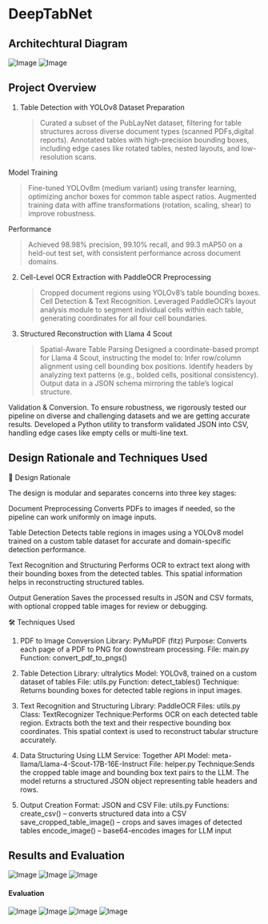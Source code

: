 # DeepTabNet
## Architechtural Diagram
![Image](https://github.com/user-attachments/assets/140f2e1f-8758-49db-941c-4db8e19c829c)
![Image](https://github.com/user-attachments/assets/a20c9963-3779-49fb-a13b-914fb199f52f)
## Project Overview

1. Table Detection with YOLOv8
  Dataset Preparation
   >Curated a subset of the PubLayNet dataset, filtering for table structures across diverse document types (scanned PDFs,digital reports).
   >Annotated tables with high-precision bounding boxes, including edge cases like rotated tables, nested layouts, and low-resolution scans.

  Model Training
  >Fine-tuned YOLOv8m (medium variant) using transfer learning, optimizing anchor boxes for common table aspect ratios.
  >Augmented training data with affine transformations (rotation, scaling, shear) to improve robustness.

  Performance
  >Achieved 98.98% precision, 99.10% recall, and 99.3 mAP50 on a held-out test set, with consistent performance across document domains.

2. Cell-Level OCR Extraction with PaddleOCR
  Preprocessing
    >Cropped document regions using YOLOv8’s table bounding boxes.
    >Cell Detection & Text Recognition.
    >Leveraged PaddleOCR’s layout analysis module to segment individual cells within each table, generating coordinates for all four cell boundaries.

3. Structured Reconstruction with Llama 4 Scout
    >Spatial-Aware Table Parsing
    >Designed a coordinate-based prompt for Llama 4 Scout, instructing the model to:
      >Infer row/column alignment using cell bounding box positions.
      >Identify headers by analyzing text patterns (e.g., bolded cells, positional consistency).
      >Output data in a JSON schema mirroring the table’s logical structure.

Validation & Conversion.
To ensure robustness, we rigorously tested our pipeline on diverse and challenging datasets and we are getting accurate results.
Developed a Python utility to transform validated JSON into CSV, handling edge cases like empty cells or multi-line text.

## Design Rationale and Techniques Used


🎯 Design Rationale

The design is modular and separates concerns into three key stages:

Document Preprocessing
Converts PDFs to images if needed, so the pipeline can work uniformly on image inputs.

Table Detection
Detects table regions in images using a YOLOv8 model trained on a custom table dataset for accurate and domain-specific detection performance.

Text Recognition and Structuring
Performs OCR to extract text along with their bounding boxes from the detected tables. This spatial information helps in reconstructing structured tables.

Output Generation
Saves the processed results in JSON and CSV formats, with optional cropped table images for review or debugging.

🛠 Techniques Used
1. PDF to Image Conversion
Library: PyMuPDF (fitz)
Purpose: Converts each page of a PDF to PNG for downstream processing.
File: main.py
Function: convert_pdf_to_pngs()

2. Table Detection
Library: ultralytics
Model: YOLOv8, trained on a custom dataset of tables
File: utils.py
Function: detect_tables()
Technique: Returns bounding boxes for detected table regions in input images.

3. Text Recognition and Structuring
Library: PaddleOCR
Files: utils.py
Class: TextRecognizer
Technique:Performs OCR on each detected table region.
Extracts both the text and their respective bounding box coordinates.
This spatial context is used to reconstruct tabular structure accurately.

4. Data Structuring Using LLM
Service: Together API
Model: meta-llama/Llama-4-Scout-17B-16E-Instruct
File: helper.py
Technique:Sends the cropped table image and bounding box text pairs to the LLM.
The model returns a structured JSON object representing table headers and rows.

5. Output Creation
Format: JSON and CSV
File: utils.py
Functions:
create_csv() – converts structured data into a CSV
save_cropped_table_image() – crops and saves images of detected tables
encode_image() – base64-encodes images for LLM input

## Results and Evaluation
![Image](https://github.com/user-attachments/assets/ffb3b29d-c626-45c9-8414-7107922ae179)
![Image](https://github.com/user-attachments/assets/b191c93d-bde0-4741-bdf2-48de7dd43eaf)
![Image](https://github.com/user-attachments/assets/6e378582-937b-4ae8-bbd1-bf1105dadaa7)
#### Evaluation
![Image](https://github.com/user-attachments/assets/9b1b97f4-4611-401b-b765-560780bdac4e)
![Image](https://github.com/user-attachments/assets/5137934d-d383-43b4-ba93-c4e3827dbbe2)
![Image](https://github.com/user-attachments/assets/549a3ded-fcbf-47db-b344-343effbde3ba)
![Image](https://github.com/user-attachments/assets/f269df49-3e33-48a2-ba12-4fcfa1fed172)
